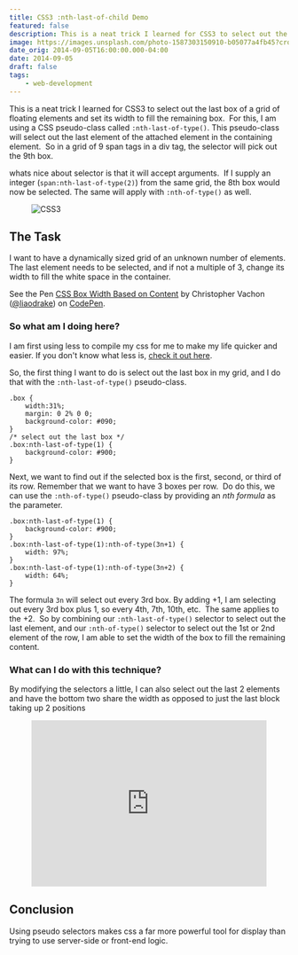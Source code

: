 ```yaml
---
title: CSS3 :nth-last-of-child Demo
featured: false
description: This is a neat trick I learned for CSS3 to select out the last box of a grid off loading elements and set its width to fill the remaining box.  For this, I amusing a CSS pseudo-class called :nth-last-of-type(). This pseudo-class will select out the last element of the attached element in the containing element. So in a grid of 9 span tags in a div tag, the selector will pick out the the box.whats nice about selector is that it will accept arguments.
image: https://images.unsplash.com/photo-1587303150910-b05077a4fb45?crop=entropy&cs=tinysrgb&fit=max&fm=jpg&ixid=MXwxMTc3M3wwfDF8c2VhcmNofDE5fHxOZXdzcGFwZXIlMjBwcmludHxlbnwwfHx8&ixlib=rb-1.2.1&q=80&w=2000
date_orig: 2014-09-05T16:00:00.000-04:00
date: 2014-09-05
draft: false
tags:
    - web-development
---
```


This is a neat trick I learned for CSS3 to select out the last box of a grid of floating elements and set its width to fill the remaining box.  For this, I am using a CSS pseudo-class called `:nth-last-of-type()`. This pseudo-class will select out the last element of the attached element in the containing element.  So in a grid of 9 span tags in a div tag, the selector will pick out the 9th box.

whats nice about selector is that it will accept arguments.  If I supply an integer (`span:nth-last-of-type(2)`) from the same grid, the 8th box would now be selected. The same will apply with `:nth-of-type()` as well.

<figure class="kg-card kg-image-card"><img src="https://s3.amazonaws.com/christophervachon/articles/banner_css.jpg" class="kg-image" alt="CSS3" loading="lazy"></figure>

## The Task

I want to have a dynamically sized grid of an unknown number of elements. The last element needs to be selected, and if not a multiple of 3, change its width to fill the white space in the container.

See the Pen [CSS Box Width Based on Content](http://codepen.io/liaodrake/pen/nkAoJ/?ref=blog.christophervachon.com) by Christopher Vachon ([@liaodrake](http://codepen.io/liaodrake?ref=blog.christophervachon.com)) on [CodePen](http://codepen.io/?ref=blog.christophervachon.com).

### So what am I doing here?

I am first using less to compile my css for me to make my life quicker and easier. If you don't know what less is, [check it out here](http://lesscss.org/?ref=blog.christophervachon.com).

So, the first thing I want to do is select out the last box in my grid, and I do that with the `:nth-last-of-type()` pseudo-class.

```
.box {
    width:31%;
    margin: 0 2% 0 0;
    background-color: #090;
}
/* select out the last box */
.box:nth-last-of-type(1) {
    background-color: #900;
}
```

Next, we want to find out if the selected box is the first, second, or third of its row. Remember that we want to have 3 boxes per row.  Do do this, we can use the `:nth-of-type()` pseudo-class by providing an _nth formula_ as the parameter.

```
.box:nth-last-of-type(1) {
    background-color: #900;
}
.box:nth-last-of-type(1):nth-of-type(3n+1) {
    width: 97%;
}
.box:nth-last-of-type(1):nth-of-type(3n+2) {
    width: 64%;
}
```

The formula `3n` will select out every 3rd box. By adding +1, I am selecting out every 3rd box plus 1, so every 4th, 7th, 10th, etc.  The same applies to the +2.  So by combining our `:nth-last-of-type()` selector to select out the last element, and our `:nth-of-type()` selector to select out the 1st or 2nd element of the row, I am able to set the width of the box to fill the remaining content.

### What can I do with this technique?

By modifying the selectors a little, I can also select out the last 2 elements and have the bottom two share the width as opposed to just the last block taking up 2 positions

<figure class="kg-card kg-embed-card"><iframe id="cp_embed_urwHy" src="https://codepen.io/liaodrake/embed/preview/urwHy?height=300&amp;slug-hash=urwHy&amp;default-tabs=css,result&amp;host=https://codepen.io" title="CSS Box Width Based on Content 2" scrolling="no" frameborder="0" height="300" allowtransparency="true" class="cp_embed_iframe" style="width: 100%; overflow: hidden;"></iframe></figure>

## Conclusion

Using pseudo selectors makes css a far more powerful tool for display than trying to use server-side or front-end logic.
